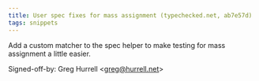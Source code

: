 ```yaml
---
title: User spec fixes for mass assignment (typechecked.net, ab7e57d)
tags: snippets
---
```


Add a custom matcher to the spec helper to make testing for mass assignment a little easier.

Signed-off-by: Greg Hurrell &lt;greg@hurrell.net&gt;
